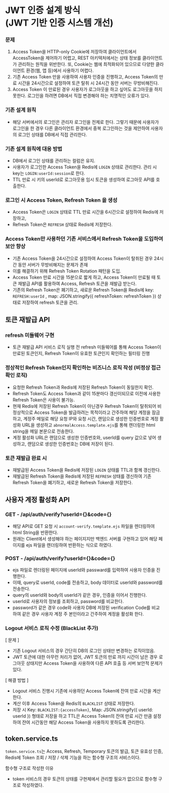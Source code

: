 # JWT 인증 설계 방식 </br>(JWT 기반 인증 시스템 개선)

### 문제

1. Access Token을 HTTP-only Cookie에 저장하여 클라이언트에서 AccessToken을 제어하기 어렵고,
   REST 아키텍처에서는 상태 정보를 클라이언트가 관리하는 원칙을 위반한다.
   또, Cookie는 웹에 최적화되어 있으므로 다양한 클라이언트 환경(웹, 앱 등)에서 사용하기 어렵다.
2. 기존 Access Token 만을 사용하여 사용자 인증을 진행하고, Access Token의 만료 시간을 24시간으로 설정하여 토큰 탈취 시 24시간 동안 서버는 무방비해진다.
3. Access Token 이 만료된 경우 사용자가 로그아웃을 하고 싶어도 로그아웃을 하지 못한다.
   로그인을 하려면 DB에서 직접 변경해야 하는 치명적인 오류가 있다.

### 기존 설계 원칙

- 해당 서버에서의 로그인은 관리자 로그인을 전제로 한다.
  그렇기 때문에 사용자가 로그인을 한 경우 다른 클라이언트 환경에서 중복 로그인하는 것을 제안하여 사용자의 로그인 상태를 DB에서 직접 관리한다.

### 기존 설계 원칙에 대응 방법

- DB에서 로그인 상태를 관리하는 컬럼은 유지.
- 사용자가 로그인한 Access Token을 Redis에 `LOGIN` 상태로 관리한다. 관리 시 key는 `LOGIN:userId:session`로 한다.
- TTL 만료 시 키의 userId로 로그아웃용 임시 토큰을 생성하여 로그아웃 API를 호출한다.

### 로그인 시 Access Token,  Refresh Token 을 생성

- Access Token은 `LOGIN` 상태로 TTL 만료 시간을 6시간으로 설정하여 Redis에 저장하고,
- Refresh Token은 `REFRESH` 상태로 Redis에 저장한다.

### Access Token만 사용하던 기존 서비스에서 Refresh Token을 도입하여 보안 향상

- 기존 Access Token을 24시간으로 설정하여 Access Token이 탈취된 경우 24시간 동안 서버가 무방비해지는 문제가 존재
- 이를 해결하기 위해 Refresh Token Rotation 패턴을 도입.
- Access Token 만료 시간을 15분으로 짧게 하고,
  Access Token이 만료될 때 토큰 재발급 API를 활용하여 Access, Refresh 토큰을 재발급 받는다.
- 기존의 Refresh Token은 폐기하고, 새로운 Refresh Token을 Redis에 key: `REFRESH:userId` , map: JSON.stringify({ refreshToken: refreshToken }) 상태로 저장하여 refresh 토큰을 관리.

## 토큰 재발급 API

### refresh 미들웨어 구현

- 토큰 재발급 API 서비스 로직 실행 전 refresh 미들웨어를 통해 Access Token이 만료된 토큰인지, Refresh Token이 유효한 토큰인지 확인하는 필터링 진행

### 정상적인 Refresh Token인지 확인하는 비즈니스 로직 작성 (비정상 접근 확인 로직)

- 요청한 Refresh Token과 Redis에 저장된 Refresh Token이 동일한지 확인.
- Refresh Token도 Access Token과 같이 15분마다 갱신이되므로 이전에 사용한 Refresh Token은 사용이 불가능.
- 현재 Redis에 저장된 Refresh Token이 아닌경우 Refresh Token이 탈취되어 비정상적으로 Access Token을 발급하려는 목적이라고 간주하여 해당 계정을 잠금하고, 계정주 메일로 해당 요청 IP와 요청 시간, 랜덤으로 생성한 인증번호로 계정 활성화 URL을 생성하고 `abnormalAccess.template.ejs`를 통해 렌더링한 html string을 메일 본문으로 전송한다.
- 계정 활성화 URL은 랜덤으로 생성한 인증번호와, userId를 query 값으로 넣어 생성하고,
  랜덤으로 생성한 인증번호는 DB에 저장이 된다.

### 토큰 재발급 완료 시

- 재발급된 Access Token을 Redis에 저장된 `LOGIN` 상태를 TTL과 함께 갱신한다.
- 재발급된 Refresh Token을 Redis에 저장된 `REFRESH` 상태를 갱신하여 기존 Refresh Token을 폐기하고, 새로운 Refresh Token을 저장한다.

## 사용자 계정 활성화 API

### GET - /api/auth/verify?userId={}&code={}

- 해당 API로 GET 요청 시 `account-verify.template.ejs` 파일을 렌더링하여 html String을 반환한다.
- 원래는 Client에서 생성해야 하는 페이지지만 백엔드 서버를 구현하고 있어 해당 페이지를 ejs 파일을 렌더링하여 반환하는 식으로 하였다.

### POST - /api/auth/verify?userId={}&code={}

- ejs 파일로 렌더링된 페이지에 userId와 passward를 입력하여 사용자 인증을 진행한다.
- 이때, query로 userId, code를 전송하고, body 데이터로 userId와 password를 전송한다.
- query의 userId와 body의 userId가 같은 경우, 인증을 이어서 진행한다.
- userId로 사용자의 정보를 조회하고, password를 비교한다.
- password가 같은 경우 code와 사용자 DB에 저장된 verification Code를 비교하여 같은 경우 사용자 계정 주 본인이라고 간주하여 계정을 활성화 한다.

### Logout 서비스 로직 수정 (BlackList 추가)

[ 문제 ]

- 기존 Logout 서비스의 경우 간단히 DB의 로그인 상태만 변경하는 로직이었음.
- JWT 토큰에 대한 아무런 처리가 없어, JWT 토큰의 만료 까지 시간이 남은 경우 로그아웃 상태지만 Access Token을 사용하여 다른 API 호출 등 서버 보안적 문제가 있다.

[ 해결 방법 ]

- Logout 서비스 진행시 기존에 사용하던 Access Token에 잔여 만료 시간을 계산한다.
- 계산 이후 Access Token을 Redis의 `BLACKLIST` 상태로 저장한다.
- 저장 시 Key: `BLACKLIST:{accessToken}`, Map: JSON.stringify({ userId: userId }) 형태로 저장을 하고 TTL은 Access Token의 잔여 만료 시간 만큼 설정하여 잔여 시간동안 해당 Access Token을 사용하지 못하도록 관리한다.

## token.service.ts

`token.service.ts`는 Access, Refresh, Temporary 토큰의 발급, 토큰 유효성 인증, Redis에 Token 조회 / 저장 / 삭제 기능을 하는 함수형 구조의 서비스이다.

함수형 구조로 작성한 이유

- token 서비스의 경우 토큰의 상태를 구현체에서 관리할 필요가 없으므로 함수형 구조로 작성하였다.
